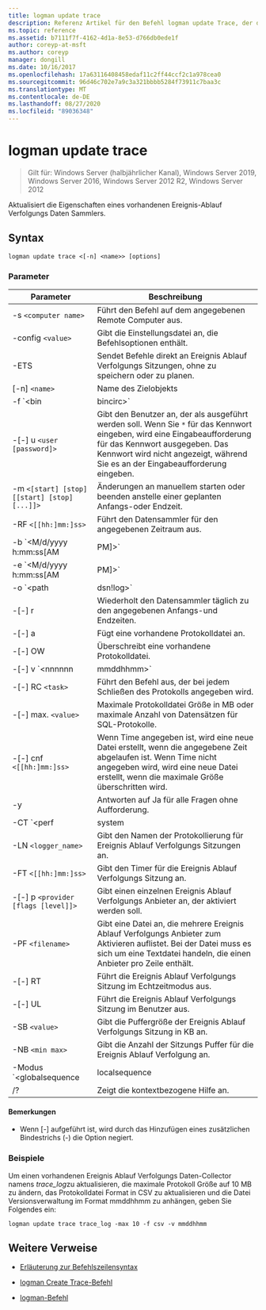 ```yaml
---
title: logman update trace
description: Referenz Artikel für den Befehl logman update Trace, der die Eigenschaften eines vorhandenen Ereignis-Ablauf Verfolgungs Daten Sammlers aktualisiert.
ms.topic: reference
ms.assetid: b7111f7f-4162-4d1a-8e53-d766db0ede1f
author: coreyp-at-msft
ms.author: coreyp
manager: dongill
ms.date: 10/16/2017
ms.openlocfilehash: 17a63116408458edaf11c2ff44ccf2c1a978cea0
ms.sourcegitcommit: 96d46c702e7a9c3a321bbbb5284f73911c7baa3c
ms.translationtype: MT
ms.contentlocale: de-DE
ms.lasthandoff: 08/27/2020
ms.locfileid: "89036348"
---
```

# <a name="logman-update-trace"></a>logman update trace

> Gilt für: Windows Server (halbjährlicher Kanal), Windows Server 2019, Windows Server 2016, Windows Server 2012 R2, Windows Server 2012

Aktualisiert die Eigenschaften eines vorhandenen Ereignis-Ablauf Verfolgungs Daten Sammlers.

## <a name="syntax"></a>Syntax

```
logman update trace <[-n] <name>> [options]
```

### <a name="parameters"></a>Parameter

| Parameter | Beschreibung |
| --------- | ----------- |
| -s `<computer name>` | Führt den Befehl auf dem angegebenen Remote Computer aus. |
| -config `<value>` | Gibt die Einstellungsdatei an, die Befehlsoptionen enthält. |
| -ETS | Sendet Befehle direkt an Ereignis Ablauf Verfolgungs Sitzungen, ohne zu speichern oder zu planen. |
| [-n] `<name>` | Name des Zielobjekts |
| -f `<bin|bincirc>` | Gibt das Protokoll Format für den Datensammler an. |
| -[-] u `<user [password]>` | Gibt den Benutzer an, der als ausgeführt werden soll. Wenn Sie `*` für das Kennwort eingeben, wird eine Eingabeaufforderung für das Kennwort ausgegeben. Das Kennwort wird nicht angezeigt, während Sie es an der Eingabeaufforderung eingeben. |
| -m `<[start] [stop] [[start] [stop] [...]]>` | Änderungen an manuellem starten oder beenden anstelle einer geplanten Anfangs-oder Endzeit. |
| -RF `<[[hh:]mm:]ss>` | Führt den Datensammler für den angegebenen Zeitraum aus. |
| -b `<M/d/yyyy h:mm:ss[AM|PM]>` | Beginnt mit dem Sammeln von Daten zum angegebenen Zeitpunkt. |
| -e `<M/d/yyyy h:mm:ss[AM|PM]>` | Beendet die Datensammlung zum angegebenen Zeitpunkt. |
| -o `<path|dsn!log>` | Gibt die Ausgabeprotokoll Datei oder den DSN-und Protokoll Satz Namen in einer SQL-Datenbank an. |
| -[-] r | Wiederholt den Datensammler täglich zu den angegebenen Anfangs-und Endzeiten. |
| -[-] a | Fügt eine vorhandene Protokolldatei an. |
| -[-] OW | Überschreibt eine vorhandene Protokolldatei. |
| -[-] v `<nnnnnn|mmddhhmm>` | Fügt Datei Versionsinformationen an das Ende des Protokoll Dateinamens an. |
| -[-] RC `<task>` | Führt den Befehl aus, der bei jedem Schließen des Protokolls angegeben wird. |
| -[-] max. `<value>` | Maximale Protokolldatei Größe in MB oder maximale Anzahl von Datensätzen für SQL-Protokolle. |
| -[-] cnf `<[[hh:]mm:]ss>` | Wenn Time angegeben ist, wird eine neue Datei erstellt, wenn die angegebene Zeit abgelaufen ist. Wenn Time nicht angegeben wird, wird eine neue Datei erstellt, wenn die maximale Größe überschritten wird. |
| -y | Antworten auf Ja für alle Fragen ohne Aufforderung. |
| -CT `<perf|system|cycle>` | Gibt den Sitzungstyp der Ereignis Ablauf Verfolgung an. |
| -LN `<logger_name>` | Gibt den Namen der Protokollierung für Ereignis Ablauf Verfolgungs Sitzungen an. |
| -FT `<[[hh:]mm:]ss>` | Gibt den Timer für die Ereignis Ablauf Verfolgungs Sitzung an. |
| -[-] p `<provider [flags [level]]>` | Gibt einen einzelnen Ereignis Ablauf Verfolgungs Anbieter an, der aktiviert werden soll. |
| -PF `<filename>` | Gibt eine Datei an, die mehrere Ereignis Ablauf Verfolgungs Anbieter zum Aktivieren auflistet. Bei der Datei muss es sich um eine Textdatei handeln, die einen Anbieter pro Zeile enthält. |
| -[-] RT | Führt die Ereignis Ablauf Verfolgungs Sitzung im Echtzeitmodus aus. |
| -[-] UL | Führt die Ereignis Ablauf Verfolgungs Sitzung im Benutzer aus. |
| -SB `<value>` | Gibt die Puffergröße der Ereignis Ablauf Verfolgungs Sitzung in KB an. |
| -NB `<min max>` | Gibt die Anzahl der Sitzungs Puffer für die Ereignis Ablauf Verfolgung an. |
| -Modus `<globalsequence|localsequence|pagedmemory>` | Gibt den Protokollierungs Modus der Ereignis Ablauf Verfolgungs Sitzung an, einschließlich:<ul><li>**Globalsequence** : gibt an, dass die Ereignisüberwachung jedem empfangenen Ereignis eine Sequenznummer hinzufügt, unabhängig davon, welche Ablauf Verfolgungs Sitzung das Ereignis empfangen hat.</li><li>**Localsequence** : gibt an, dass der Ereignis Überwachungs Sequenznummern für Ereignisse hinzufügt, die bei einer bestimmten Ablauf Verfolgungs Sitzung empfangen werden. Wenn diese Option verwendet wird, können doppelte Sequenznummern über alle Sitzungen hinweg vorhanden sein, in jeder Ablauf Verfolgungs Sitzung jedoch eindeutig sein.</li><li>**Pgedmemory** : gibt an, dass die Ereignisüberwachung einen ausgelagerten Speicher anstelle des nicht ausgelagerten Standard Speicherpools für interne Puffer Belegungen verwendet.</li></ul> |
| /? | Zeigt die kontextbezogene Hilfe an. |

#### <a name="remarks"></a>Bemerkungen

- Wenn [-] aufgeführt ist, wird durch das Hinzufügen eines zusätzlichen Bindestrichs (-) die Option negiert.

### <a name="examples"></a>Beispiele

Um einen vorhandenen Ereignis Ablauf Verfolgungs Daten-Collector namens *trace_log*zu aktualisieren, die maximale Protokoll Größe auf 10 MB zu ändern, das Protokolldatei Format in CSV zu aktualisieren und die Datei Versionsverwaltung im Format mmddhhmm zu anhängen, geben Sie Folgendes ein:

```
logman update trace trace_log -max 10 -f csv -v mmddhhmm
```

## <a name="additional-references"></a>Weitere Verweise

- [Erläuterung zur Befehlszeilensyntax](command-line-syntax-key.md)

- [logman Create Trace-Befehl](logman-create-trace.md)

- [logman-Befehl](logman.md)
